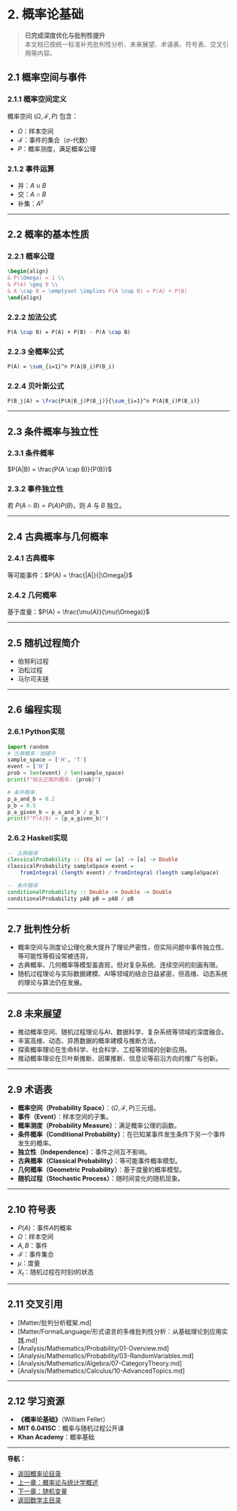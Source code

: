 # 2. 概率论基础

> **已完成深度优化与批判性提升**  
> 本文档已按统一标准补充批判性分析、未来展望、术语表、符号表、交叉引用等内容。

## 2.1 概率空间与事件

### 2.1.1 概率空间定义

概率空间 $(\Omega, \mathcal{F}, P)$ 包含：

- $\Omega$：样本空间
- $\mathcal{F}$：事件的集合（$\sigma$-代数）
- $P$：概率测度，满足概率公理

### 2.1.2 事件运算

- 并：$A \cup B$
- 交：$A \cap B$
- 补集：$A^c$

---

## 2.2 概率的基本性质

### 2.2.1 概率公理

```latex
\begin{align}
& P(\Omega) = 1 \\
& P(A) \geq 0 \\
& A \cap B = \emptyset \implies P(A \cup B) = P(A) + P(B)
\end{align}
```

### 2.2.2 加法公式

```latex
P(A \cup B) = P(A) + P(B) - P(A \cap B)
```

### 2.2.3 全概率公式

```latex
P(A) = \sum_{i=1}^n P(A|B_i)P(B_i)
```

### 2.2.4 贝叶斯公式

```latex
P(B_j|A) = \frac{P(A|B_j)P(B_j)}{\sum_{i=1}^n P(A|B_i)P(B_i)}
```

---

## 2.3 条件概率与独立性

### 2.3.1 条件概率

$P(A|B) = \frac{P(A \cap B)}{P(B)}$

### 2.3.2 事件独立性

若 $P(A \cap B) = P(A)P(B)$，则 $A$ 与 $B$ 独立。

---

## 2.4 古典概率与几何概率

### 2.4.1 古典概率

等可能事件：$P(A) = \frac{|A|}{|\Omega|}$

### 2.4.2 几何概率

基于度量：$P(A) = \frac{\mu(A)}{\mu(\Omega)}$

---

## 2.5 随机过程简介

- 伯努利过程
- 泊松过程
- 马尔可夫链

---

## 2.6 编程实现

### 2.6.1 Python实现

```python
import random
# 古典概率：抛硬币
sample_space = ['H', 'T']
event = ['H']
prob = len(event) / len(sample_space)
print(f"抛出正面的概率: {prob}")

# 条件概率
p_a_and_b = 0.2
p_b = 0.5
p_a_given_b = p_a_and_b / p_b
print(f"P(A|B) = {p_a_given_b}")
```

### 2.6.2 Haskell实现

```haskell
-- 古典概率
classicalProbability :: (Eq a) => [a] -> [a] -> Double
classicalProbability sampleSpace event =
    fromIntegral (length event) / fromIntegral (length sampleSpace)

-- 条件概率
conditionalProbability :: Double -> Double -> Double
conditionalProbability pAB pB = pAB / pB
```

---

## 2.7 批判性分析

- 概率空间与测度论公理化极大提升了理论严密性，但实际问题中事件独立性、等可能性等假设常被违背。
- 古典概率、几何概率等模型虽直观，但对复杂系统、连续空间的刻画有限。
- 随机过程理论与实际数据建模、AI等领域的结合日益紧密，但高维、动态系统的理论与算法仍在发展。

---

## 2.8 未来展望

- 推动概率空间、随机过程理论与AI、数据科学、复杂系统等领域的深度融合。
- 丰富高维、动态、异质数据的概率建模与推断方法。
- 探索概率理论在生命科学、社会科学、工程等领域的创新应用。
- 推动概率理论在贝叶斯推断、因果推断、信息论等前沿方向的推广与创新。

---

## 2.9 术语表

- **概率空间（Probability Space）**：$(\Omega, \mathcal{F}, P)$三元组。
- **事件（Event）**：样本空间的子集。
- **概率测度（Probability Measure）**：满足概率公理的函数。
- **条件概率（Conditional Probability）**：在已知某事件发生条件下另一个事件发生的概率。
- **独立性（Independence）**：事件之间互不影响。
- **古典概率（Classical Probability）**：等可能事件概率模型。
- **几何概率（Geometric Probability）**：基于度量的概率模型。
- **随机过程（Stochastic Process）**：随时间变化的随机现象。

---

## 2.10 符号表

- $P(A)$：事件$A$的概率
- $\Omega$：样本空间
- $A, B$：事件
- $\mathcal{F}$：事件集合
- $\mu$：度量
- $X_t$：随机过程在时刻$t$的状态

---

## 2.11 交叉引用

- [Matter/批判分析框架.md]
- [Matter/FormalLanguage/形式语言的多维批判性分析：从基础理论到应用实践.md]
- [Analysis/Mathematics/Probability/01-Overview.md]
- [Analysis/Mathematics/Probability/03-RandomVariables.md]
- [Analysis/Mathematics/Algebra/07-CategoryTheory.md]
- [Analysis/Mathematics/Calculus/10-AdvancedTopics.md]

---

## 2.12 学习资源

- **《概率论基础》**（William Feller）
- **MIT 6.041SC**：概率与随机过程公开课
- **Khan Academy**：概率基础

---
**导航：**

- [返回概率论目录](README.md)
- [上一章：概率论与统计学概述](01-Overview.md)
- [下一章：随机变量](03-RandomVariables.md)
- [返回数学主目录](../README.md)
